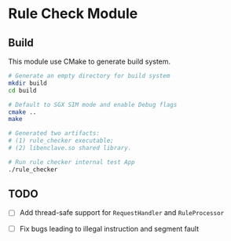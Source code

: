 # Rule Check Module

## Build

This module use CMake to generate build system.

```bash
# Generate an empty directory for build system
mkdir build
cd build

# Default to SGX SIM mode and enable Debug flags
cmake ..
make

# Generated two artifacts:
# (1) rule_checker executable;
# (2) libenclave.so shared library.

# Run rule checker internal test App
./rule_checker
```

## TODO

- [ ] Add thread-safe support for `RequestHandler` and `RuleProcessor`

- [ ] Fix bugs leading to illegal instruction and segment fault
